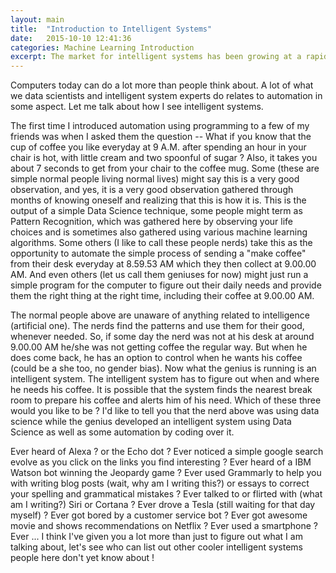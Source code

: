 ```yaml
---
layout: main
title:  "Introduction to Intelligent Systems"
date:   2015-10-10 12:41:36
categories: Machine Learning Introduction
excerpt: The market for intelligent systems has been growing at a rapid pace. Let us try to find out how it is so interesting.
---
```


Computers today can do a lot more than people think about. A lot of what we data scientists and intelligent system experts do relates to automation in some aspect. Let me talk about how I see intelligent systems.

The first time I introduced automation using programming to a few of my friends was when I asked them the question -- What if you know that the cup of coffee you like everyday at 9 A.M. after spending an hour in your chair is hot, with little cream and two spoonful of sugar ? Also, it takes you about 7 seconds to get from your chair to the coffee mug. Some (these are simple normal people living normal lives) might say this is a very good observation, and yes, it is a very good observation gathered through months of knowing oneself and realizing that this is how it is. This is the output of a simple Data Science technique, some people might term as Pattern Recognition, which was gathered here by observing your life choices and is sometimes also gathered using various machine learning algorithms. Some others (I like to call these people nerds) take this as the opportunity to automate the simple process of sending a "make coffee" from their desk everyday at 8.59.53 AM which they then collect at 9.00.00 AM. And even others (let us call them geniuses for now) might just run a simple program for the computer to figure out their daily needs and provide them the right thing at the right time, including their coffee at 9.00.00 AM.

The normal people above are unaware of anything related to intelligence (artificial one). The nerds find the patterns and use them for their good, whenever needed. So, if some day the nerd was not at his desk at around 9.00.00 AM he/she was not getting coffee the regular way. But when he does come back, he has an option to control when he wants his coffee (could be a she too, no gender bias). Now what the genius is running is an intelligent system. The intelligent system has to figure out when and where he needs his coffee. It is possible that the system finds the nearest break room to prepare his coffee and alerts him of his need. Which of these three would you like to be ? I'd like to tell you that the nerd above was using data science while the genius developed an intelligent system using Data Science as well as some automation by coding over it.

Ever heard of Alexa ? or the Echo dot ? Ever noticed a simple google search evolve as you click on the links you find interesting ? Ever heard of a IBM Watson bot winning the Jeopardy game ? Ever used Grammarly to help you with writing blog posts (wait, why am I writing this?) or essays to correct your spelling and grammatical mistakes ? Ever talked to or flirted with (what am I writing?) Siri or Cortana ? Ever drove a Tesla (still waiting for that day myself) ? Ever got bored by a customer service bot ? Ever got awesome movie and shows recommendations on Netflix ? Ever used a smartphone ? Ever ... I think I've given you a lot more than just to figure out what I am talking about, let's see who can list out other cooler intelligent systems people here don't yet know about !